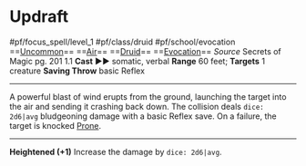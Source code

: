 # Updraft
#pf/focus_spell/level_1 #pf/class/druid  #pf/school/evocation 
==[Uncommon](../../../Traits/Uncommon.md)== ==[Air](../../../Traits/Air.md)== ==[Druid](../../../Traits/Druid.md)== ==[Evocation](../../../Traits/Evocation.md)==
*Source* Secrets of Magic pg. 201 1.1
**Cast** ►► somatic, verbal
**Range** 60 feet; **Targets** 1 creature
**Saving Throw** basic Reflex

---
A powerful blast of wind erupts from the ground, launching the target into the air and sending it crashing back down. The collision deals `dice: 2d6|avg` bludgeoning damage with a basic Reflex save. On a failure, the target is knocked [Prone](../../../Conditions/Prone.md).

<hr>

**Heightened (+1)** Increase the damage by `dice: 2d6|avg`.